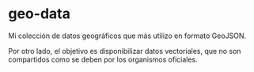 geo-data
========

Mi colección de datos geográficos que más utilizo en formato GeoJSON.

Por otro lado, el objetivo es disponibilizar datos vectoriales, que no son compartidos como se deben por los organismos oficiales.
